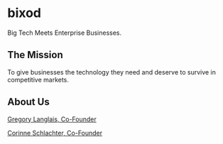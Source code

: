 # bixod

Big Tech Meets Enterprise Businesses.

## The Mission 

To give businesses the technology they need and deserve to survive in competitive markets.

## About Us

[Gregory Langlais, Co-Founder](http://gregl83.com)

[Corinne Schlachter, Co-Founder](https://www.linkedin.com/in/corinneschlachter)
